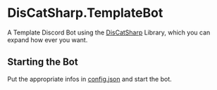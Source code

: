 # DisCatSharp.TemplateBot
A Template Discord Bot using the [DisCatSharp](https://github.com/Aiko-IT-Systems/DisCatSharp) Library, which you can expand how ever you want.
## Starting the Bot
Put the appropriate infos in [config.json](https://github.com/Aiko-IT-Systems/DisCatSharp.TemplateBot/blob/main/config.json) and start the bot.
